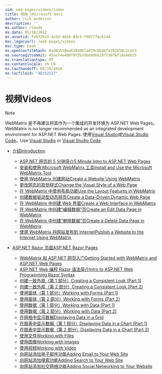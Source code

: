 ```yaml
---
uid: web-pages/videos/index
title: 视频 |Microsoft Docs
author: rick-anderson
description: ''
ms.author: riande
ms.date: 05/18/2012
ms.assetid: febf2824-4e3d-4dc6-84c5-f99777ec6144
msc.legacyurl: /web-pages/videos
msc.type: book
ms.openlocfilehash: 8ad0a510ea62848b7a429c0bd4fa781b50c2ce53
ms.sourcegitcommit: 45ac74e400f9f2b7dbded66297730f6f14a4eb25
ms.translationtype: MT
ms.contentlocale: zh-CN
ms.lasthandoff: 08/16/2018
ms.locfileid: "48252527"
---
```

<a name="videos"></a><span data-ttu-id="26b86-102">视频</span><span class="sxs-lookup"><span data-stu-id="26b86-102">Videos</span></span>
====================

> [!NOTE] 
> <span data-ttu-id="26b86-103">WebMatrix 是不再建议将其作为一个集成的开发环境为 ASP.NET Web Pages。</span><span class="sxs-lookup"><span data-stu-id="26b86-103">WebMatrix is no longer recommended as an integrated development environment for ASP.NET Web Pages.</span></span> <span data-ttu-id="26b86-104">使用[Visual Studio](xref:aspnet/web-pages/overview/getting-started/program-asp-net-web-pages-in-visual-studio)或[Visual Studio Code](https://code.visualstudio.com/)。</span><span class="sxs-lookup"><span data-stu-id="26b86-104">Use [Visual Studio](xref:aspnet/web-pages/overview/getting-started/program-asp-net-web-pages-in-visual-studio) or [Visual Studio Code](https://code.visualstudio.com/).</span></span>

- [<span data-ttu-id="26b86-105">介绍</span><span class="sxs-lookup"><span data-stu-id="26b86-105">Introduction</span></span>](introduction/index.md)

    - [<span data-ttu-id="26b86-106">ASP.NET 网页的 5 分钟简介</span><span class="sxs-lookup"><span data-stu-id="26b86-106">5 Minute Intro to ASP.NET Web Pages</span></span>](introduction/5-minute-introduction-to-aspnet-web-pages.md)
    - [<span data-ttu-id="26b86-107">安装和使用 Microsoft WebMatrix 工具</span><span class="sxs-lookup"><span data-stu-id="26b86-107">Install and Use the Microsoft WebMatrix Tool</span></span>](introduction/install-and-use-the-microsoft-webmatrix-tool.md)
    - [<span data-ttu-id="26b86-108">使用 WebMatrix 创建网站</span><span class="sxs-lookup"><span data-stu-id="26b86-108">Create a Website Using WebMatrix</span></span>](introduction/create-a-website-using-webmatrix.md)
    - [<span data-ttu-id="26b86-109">更改网页的视觉样式</span><span class="sxs-lookup"><span data-stu-id="26b86-109">Change the Visual Style of a Web Page</span></span>](introduction/change-the-visual-style-of-a-web-page.md)
    - [<span data-ttu-id="26b86-110">在 WebMatrix 中使用布局功能</span><span class="sxs-lookup"><span data-stu-id="26b86-110">Use the Layout Features in WebMatrix</span></span>](introduction/use-the-layout-features-in-webmatrix.md)
    - [<span data-ttu-id="26b86-111">创建数据驱动型动态网页</span><span class="sxs-lookup"><span data-stu-id="26b86-111">Create a Data-Driven Dynamic Web Page</span></span>](introduction/create-a-data-driven-dynamic-web-page.md)
    - [<span data-ttu-id="26b86-112">在 WebMatrix 中创建 Web 界面</span><span class="sxs-lookup"><span data-stu-id="26b86-112">Create a Web Interface in WebMatrix</span></span>](introduction/create-a-web-interface-in-webmatrix.md)
    - [<span data-ttu-id="26b86-113">在 WebMatrix 中创建“编辑数据”页</span><span class="sxs-lookup"><span data-stu-id="26b86-113">Create an Edit Data Page in WebMatrix</span></span>](introduction/create-an-edit-data-page-in-webmatrix.md)
    - [<span data-ttu-id="26b86-114">在 WebMatrix 中创建“删除数据”页</span><span class="sxs-lookup"><span data-stu-id="26b86-114">Create a Delete Data Page in WebMatrix</span></span>](introduction/create-a-delete-data-page-in-webmatrix.md)
    - [<span data-ttu-id="26b86-115">使用 WebMatrix 将网站发布到 Internet</span><span class="sxs-lookup"><span data-stu-id="26b86-115">Publish a Website to the Internet Using WebMatrix</span></span>](introduction/publish-a-website-to-the-internet-using-webmatrix.md)
- [<span data-ttu-id="26b86-116">ASP.NET Razor 页面</span><span class="sxs-lookup"><span data-stu-id="26b86-116">ASP.NET Razor Pages</span></span>](aspnet-razor-pages/index.md)

    - [<span data-ttu-id="26b86-117">WebMatrix 和 ASP.NET 网页入门</span><span class="sxs-lookup"><span data-stu-id="26b86-117">Getting Started with WebMatrix and ASP.NET Web Pages</span></span>](aspnet-razor-pages/getting-started-with-webmatrix-and-aspnet-web-pages.md)
    - [<span data-ttu-id="26b86-118">ASP.NET Web 编程 Razor 语法简介</span><span class="sxs-lookup"><span data-stu-id="26b86-118">Intro to ASP.NET Web Programming Razor Syntax</span></span>](aspnet-razor-pages/introduction-to-aspnet-web-programming-using-the-razor-syntax.md)
    - [<span data-ttu-id="26b86-119">创建一致外观（第 1 部分）</span><span class="sxs-lookup"><span data-stu-id="26b86-119">Creating a Consistent Look (Part 1)</span></span>](aspnet-razor-pages/creating-a-consistent-look-part-1.md)
    - [<span data-ttu-id="26b86-120">创建一致外观（第 2 部分）</span><span class="sxs-lookup"><span data-stu-id="26b86-120">Creating a Consistent Look (Part 2)</span></span>](aspnet-razor-pages/creating-a-consistent-look-part-2.md)
    - [<span data-ttu-id="26b86-121">使用窗体（第 1 部分）</span><span class="sxs-lookup"><span data-stu-id="26b86-121">Working with Forms (Part 1)</span></span>](aspnet-razor-pages/working-with-forms-part-1.md)
    - [<span data-ttu-id="26b86-122">使用窗体（第 2 部分）</span><span class="sxs-lookup"><span data-stu-id="26b86-122">Working with Forms (Part 2)</span></span>](aspnet-razor-pages/working-with-forms-part-2.md)
    - [<span data-ttu-id="26b86-123">使用数据（第 1 部分）</span><span class="sxs-lookup"><span data-stu-id="26b86-123">Working with Data (Part 1)</span></span>](aspnet-razor-pages/working-with-data-part-1.md)
    - [<span data-ttu-id="26b86-124">使用数据（第 2 部分）</span><span class="sxs-lookup"><span data-stu-id="26b86-124">Working with Data (Part 2)</span></span>](aspnet-razor-pages/working-with-data-part-2.md)
    - [<span data-ttu-id="26b86-125">在网格中显示数据</span><span class="sxs-lookup"><span data-stu-id="26b86-125">Displaying Data in a Grid</span></span>](aspnet-razor-pages/displaying-data-in-a-grid.md)
    - [<span data-ttu-id="26b86-126">在图表中显示数据（第 1 部分）</span><span class="sxs-lookup"><span data-stu-id="26b86-126">Displaying Data in a Chart (Part 1)</span></span>](aspnet-razor-pages/displaying-data-in-a-chart-part-1.md)
    - [<span data-ttu-id="26b86-127">在图表中显示数据（第 2 部分）</span><span class="sxs-lookup"><span data-stu-id="26b86-127">Displaying Data in a Chart (Part 2)</span></span>](aspnet-razor-pages/displaying-data-in-a-chart-part-2.md)
    - [<span data-ttu-id="26b86-128">使用文件</span><span class="sxs-lookup"><span data-stu-id="26b86-128">Working with Files</span></span>](aspnet-razor-pages/working-with-files.md)
    - [<span data-ttu-id="26b86-129">使用图像</span><span class="sxs-lookup"><span data-stu-id="26b86-129">Working with Images</span></span>](aspnet-razor-pages/working-with-images.md)
    - [<span data-ttu-id="26b86-130">使用视频</span><span class="sxs-lookup"><span data-stu-id="26b86-130">Working with Video</span></span>](aspnet-razor-pages/working-with-video.md)
    - [<span data-ttu-id="26b86-131">向网站添加电子邮件功能</span><span class="sxs-lookup"><span data-stu-id="26b86-131">Adding Email to Your Web Site</span></span>](aspnet-razor-pages/adding-email-to-your-web-site.md)
    - [<span data-ttu-id="26b86-132">向网站添加搜索功能</span><span class="sxs-lookup"><span data-stu-id="26b86-132">Adding Search to Your Web Site</span></span>](aspnet-razor-pages/adding-search-to-your-web-site.md)
    - [<span data-ttu-id="26b86-133">向网站添加社交网络功能</span><span class="sxs-lookup"><span data-stu-id="26b86-133">Adding Social Networking to Your Website</span></span>](aspnet-razor-pages/adding-social-networking-to-your-website.md)

